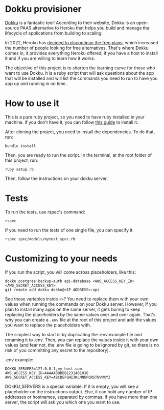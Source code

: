 # Dokku provisioner

[Dokku](https://dokku.com/) is a fantastic tool! According to their website, Dokku is an open-source PAAS alternative to Heroku that helps you build and manage the lifecycle of applications from building to scaling.

In 2022, Heroku has [decided to discontinue the free plans](https://help.heroku.com/RSBRUH58/removal-of-heroku-free-product-plans-faq), which increased the number of people looking for free alternatives. That's where Dokku comes in, it provides everything Heroku offered, if you have a host to install it and if you are willing to learn how it works.

The objective of this project is to shorten the learning curve for those who want to use Dokku. It is a ruby script that will ask questions about the app that will be installed and will list the commands you need to run to have you app up and running in no time.

# How to use it

This is a pure ruby project, so you need to have ruby installed in your machine. If you don't have it, you can follow [this guide](https://www.ruby-lang.org/en/documentation/installation/) to install it.

After cloning the project, you need to install the dependencies. To do that, run:

```
bundle install
```

Then, you are ready to run the script. In the terminal, at the root folder of this project, run:

```
ruby setup.rb
```

Then, follow the instructions on your dokku server.

# Tests

To run the tests, use rspec's command:

```
rspec
```

If you need to run the tests of one single file, you can specify it:

```
rspec spec/models/mytest_spec.rb
```

# Customizing to your needs

If you run the script, you will come across placeholders, like this:

```
dokku postgres:backup-auth api-database <AWS_ACCESS_KEY_ID> <AWS_SECRET_ACCESS_KEY>
git remote add dokku dokku@<IP ADDRESS>:api
```

See those variables inside `<>`? You need to replace them with your own values when running the commands on your Dokku server. However, if you plan to install many apps on the same server, it gets boring to keep replacing the placeholders by the same values over and over again. That's why you can create a `.env` file at the root of this project and add the values you want to replace the placeholders with.

The simplest way to start is by duplicating the .env.example file and renaming it to .env. Then, you can replace the values inside it with your own values (and fear not, the .env file is going to be ignored by git, so there is no risk of you committing any secret to the repository).

.env example:

```
DOKKU_SERVERS=127.0.0.1,my-host.com
AWS_ACCESS_KEY_ID=AAAAABBBBB1231401010
AWS_SECRET_ACCESS_KEY=ABCDEFGHIJKLMNOPQRSTUVWXYZ
```

DOkKU_SERVERS is a special variable. If it is empty, you will see a placeholder on the instructions output. Else, it can hold any number of IP addresses or hostnames, separated by commas. If you have more than one server, the script will ask you which one you want to use.
